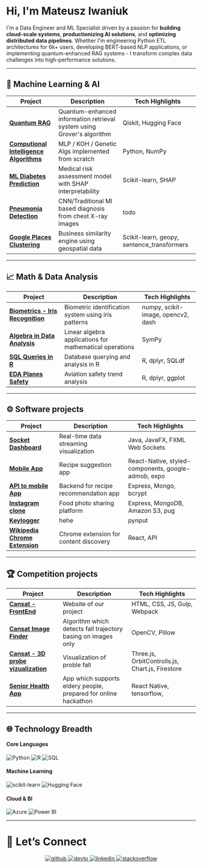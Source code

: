 

# Hi, I'm Mateusz Iwaniuk

I'm a Data Engineer and ML Specialist driven by a passion for **building cloud-scale systems**, **productionizing AI solutions**, and **optimizing distributed data pipelines**. Whether I'm engineering Python ETL architectures for 6k+ users, developing BERT-based NLP applications, or implementing quantum-enhanced RAG systems - I transform complex data challenges into high-performance solutions.


---

## 🤖 Machine Learning & AI

| Project | Description | Tech Highlights |
|---------|-------------|-----------------|
| **[Quantum RAG](https://github.com/Iwaniukooo11/QuantumRAG)** | Quantum-enhanced information retrieval system using Grover's algorithm | Qiskit, Hugging Face |
| **[Computional Intelligence Algorithms](https://github.com/Iwaniukooo11/computional-intelligence-algorithms)** | MLP / KOH / Genetic Algs implemented from scratch | Python, NumPy |
| **[ML Diabetes Prediction](https://github.com/Iwaniukooo11/ml-diabetes-prediction)** | Medical risk assessment model with SHAP interpretability | Scikit-learn, SHAP |
| **[Pneumonia Detection](https://github.com/Iwaniukooo11/deep-learning_x-ray-images-pneumonia)** | CNN/Traditional Ml based diagnosis from chest X-ray images | todo |
| **[Google Places Clustering](https://github.com/Iwaniukooo11/Google-Places-Clustering)** | Business similarity engine using geospatial data | Scikit-learn, geopy, sentence_transformers |

---

## 📈 Math & Data Analysis
| Project | Description | Tech Highlights |
|---------|-------------|-----------------|
| **[Biometrics - Iris Recognition](https://github.com/Iwaniukooo11/Biometric-Iris-Recognition)** | Biometric identification system using iris patterns | numpy, scikit-image, opencv2, dash |
| **[Algebra in Data Analysis](https://github.com/Iwaniukooo11/algebra-in-data-analysis)** | Linear algebra applications for mathematical operations | SymPy |
| **[SQL Queries in R](https://github.com/Iwaniukooo11/sql-queries-in-r)** | Database querying and analysis in R | R, dplyr, SQLdf |
| **[EDA Planes Safety](https://github.com/Iwaniukooo11/data-analysis-planes-safety)** | Aviation safety trend analysis | R, dplyr, ggplot |

---


## ⚙️ Software projects

| Project | Description | Tech Highlights |
|---------|-------------|-----------------|
| **[Socket Dashboard](https://github.com/Iwaniukooo11/data-socket-dashboard)** | Real-time data streaming visualization | Java, JavaFX, FXML Web Sockets |
| **[Mobile App](https://github.com/Iwaniukooo11/co-by-dzis-zjesc-app)** | Recipe suggestion app | React-Native, styled-components, google-admob, expo |
| **[API to mobile App](https://github.com/Iwaniukooo11/co-by-dzis-zjesc-api)** | Backend for recipe recommendation app | Express, Mongo, bcrypt |
| **[Instagram clone](https://github.com/Iwaniukooo11/foodgram)** | Food photo sharing platform | Express, MongoDB, Amazon S3, pug |
| **[Keylogger](https://github.com/Iwaniukooo11/keylogger)** | hehe | pynput |
| **[Wikipedia Chrome Extension](https://github.com/Iwaniukooo11/random-wikipedia-pages)** | Chrome extension for content discovery | React, API |

---
## 🏆 Competition projects
| Project | Description | Tech Highlights |
|---------|-------------|-----------------|
| **[Cansat - FrontEnd](https://github.com/Iwaniukooo11/trailblazer-page)** | Website of our project | HTML, CSS, JS, Gulp, Webpack |
| **[Cansat Image Finder](https://github.com/Iwaniukooo11/image-finder)** | Algorithm which detects fall trajectory basing on images only | OpenCV, Pillow |
| **[Cansat - 3D probe vizualization ](https://github.com/Iwaniukooo11/cansat_model3d)** | Visualization of proble fall | Three.js, OrbitControlls.js, Chart.js, Firestore |
| **[Senior Health App](https://github.com/Iwaniukooo11/zdrowy-senior)** | App which supports eldery people, prepared for online hackathon | React Native, tensorflow,  |
                             
---

## 🌐 Technology Breadth

#### **Core Languages**
<img src="https://img.shields.io/badge/Python-3776AB?style=flat&logo=python&logoColor=white" alt="Python"> <img src="https://img.shields.io/badge/R-276DC3?style=flat&logo=r&logoColor=white" alt="R"> <img src="https://img.shields.io/badge/SQL-4479A1?style=flat&logo=postgresql&logoColor=white" alt="SQL">

#### **Machine Learning**
<img src="https://img.shields.io/badge/scikit--learn-F7931E?style=flat&logo=scikit-learn&logoColor=white" alt="scikit-learn"> <img src="https://img.shields.io/badge/Hugging%20Face-FFD21E?style=flat&logo=huggingface&logoColor=black" alt="Hugging Face">

#### **Cloud & BI**
<img src="https://img.shields.io/badge/Azure-0089D6?style=flat&logo=microsoft-azure&logoColor=white" alt="Azure"> <img src="https://img.shields.io/badge/PowerBI-F2C811?style=flat&logo=powerbi&logoColor=black" alt="Power BI">

---
  
# 🤝 Let’s Connect

<div align="center">
<a href="https://github.com/Iwaniukooo11" target="_blank">
<img src=https://img.shields.io/badge/github-%2324292e.svg?&style=for-the-badge&logo=github&logoColor=white alt=github style="margin-bottom: 5px;" />
</a>
<a href="https://dev.to/iwaniukooo11" target="_blank">
<img src=https://img.shields.io/badge/dev.to-%2308090A.svg?&style=for-the-badge&logo=dev.to&logoColor=white alt=devto style="margin-bottom: 5px;" />
</a>
<a href="https://linkedin.com/in/iwaniuk-mateusz" target="_blank">
<img src=https://img.shields.io/badge/linkedin-%231E77B5.svg?&style=for-the-badge&logo=linkedin&logoColor=white alt=linkedin style="margin-bottom: 5px;" />
</a>
<a href="https://stackoverflow.com/users/12698616/iwaniukooo" target="_blank">
<img src=https://img.shields.io/badge/stackoverflow-%23F28032.svg?&style=for-the-badge&logo=stackoverflow&logoColor=white alt=stackoverflow style="margin-bottom: 5px;" />
</a>  
</div>  

